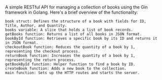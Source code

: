 A simple RESTful API for managing a collection of books using the Gin framework in Golang. Here's a brief overview of the functionality:

    book struct: Defines the structure of a book with fields for ID, Title, Author, and Quantity.
    books variable: A slice that holds a list of book records.
    getBooks function: Returns a list of all books in JSON format.
    bookById function: Retrieves a specific book by its ID and returns it in JSON format.
    checkoutBook function: Reduces the quantity of a book by 1, representing the checkout process.
    returnBook function: Increases the quantity of a book by 1, representing the return process.
    getBookById function: Helper function to find a book by ID.
    createBook function: Adds a new book to the collection.
    main function: Sets up the HTTP routes and starts the server.